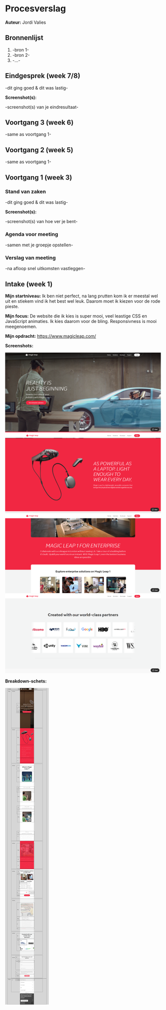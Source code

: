 # Procesverslag
**Auteur:** Jordi Valies



## Bronnenlijst
1. -bron 1-
2. -bron 2-
3. -...-



## Eindgesprek (week 7/8)

-dit ging goed & dit was lastig-

**Screenshot(s):**

-screenshot(s) van je eindresultaat-



## Voortgang 3 (week 6)

-same as voortgang 1-



## Voortgang 2 (week 5)

-same as voortgang 1-



## Voortgang 1 (week 3)

### Stand van zaken

-dit ging goed & dit was lastig-

**Screenshot(s):**

-screenshot(s) van hoe ver je bent-

### Agenda voor meeting

-samen met je groepje opstellen-

### Verslag van meeting

-na afloop snel uitkomsten vastleggen-



## Intake (week 1)

**Mijn startniveau:** Ik ben niet perfect, na lang prutten kom ik er meestal wel uit en stiekem vind ik het best wel leuk. Daarom moet ik kiezen voor de rode pieste.

**Mijn focus:** De website die ik kies is super mooi, veel leastige CSS en JavaScript animaties. Ik kies daarom voor de bling. Responsivness is mooi meegenoemen.

**Mijn opdracht:** https://www.magicleap.com/

**Screenshots:**

![screenshot één](images/screenshots/capture.PNG)
![screenshot twee](images/screenshots/capture2.PNG)
![screenshot drie](images/screenshots/capture3.PNG)
![screenshot vier](images/screenshots/capture4.PNG)

**Breakdown-schets:**

![voorlopige breakdownschets](images/screenshots/breakdown.png)
